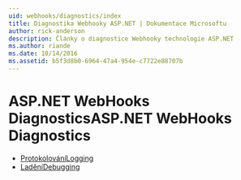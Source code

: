 ```yaml
---
uid: webhooks/diagnostics/index
title: Diagnostika Webhooky ASP.NET | Dokumentace Microsoftu
author: rick-anderson
description: Články o diagnostice Webhooky technologie ASP.NET
ms.author: riande
ms.date: 10/14/2016
ms.assetid: b5f3d8b0-6964-47a4-954e-c7722e88707b
---
```

# <a name="aspnet-webhooks-diagnostics"></a><span data-ttu-id="4f399-103">ASP.NET WebHooks Diagnostics</span><span class="sxs-lookup"><span data-stu-id="4f399-103">ASP.NET WebHooks Diagnostics</span></span>

* [<span data-ttu-id="4f399-104">Protokolování</span><span class="sxs-lookup"><span data-stu-id="4f399-104">Logging</span></span>](logging.md)
* [<span data-ttu-id="4f399-105">Ladění</span><span class="sxs-lookup"><span data-stu-id="4f399-105">Debugging</span></span>](debugging.md)
